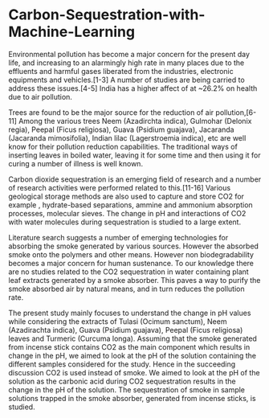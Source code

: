 # Carbon-Sequestration-with-Machine-Learning


Environmental pollution has become a major concern for the present day life, and increasing to an alarmingly high rate in many places due to the effluents and harmful gases liberated from the industries, electronic equipments and vehicles.[1-3] A number of studies are being carried to address these issues.[4-5] India has a higher affect of at ~26.2% on health due to air pollution.

Trees are found to be the major source for the reduction of air pollution,[6-11] Among the various trees Neem (Azadirchta indica), Gulmohar (Delonix regia), Peepal (Ficus religiosa), Guava (Psidium guajava), Jacaranda (Jacaranda mimosifolia), Indian lilac (Lagerstroemia indica), etc are well know for their pollution reduction capabilities. The traditional ways of inserting leaves in boiled water, leaving it for some time and then using it for curing a number of illness is well known.

Carbon dioxide sequestration is an emerging field of research and a number of research activities were performed related to this.[11-16] Various geological storage methods are also used to capture and store CO2 for example , hydrate-based separations, ammine and ammonium absorption processes, molecular sieves. The change in pH and interactions of CO2 with water molecules during sequestration is studied to a large extent. 


Literature search suggests a number of emerging technologies for absorbing the smoke generated by various sources. However the absorbed smoke onto the polymers and other means. However non biodegradability becomes a major concern for human sustenance.
To our knowledge there are no studies related to the CO2 sequestration in water containing plant leaf extracts generated by a smoke absorber. This paves a way to purify the smoke absorbed air by natural means, and in turn reduces the pollution rate. 


The present study mainly focuses to understand the change in pH values while considering the extracts of Tulasi (Ocimum sanctum), Neem (Azadirachta indica), Guava (Psidium guajava), Peepal (Ficus religiosa) leaves and Turmeric (Curcuma longa). Assuming that the smoke generated from incense stick contains CO2 as the main component which results in change in the pH, we aimed to look at the pH of the solution containing the different samples considered for the study. Hence in the succeeding discussion CO2 is used instead of smoke. We aimed to look at the pH of the solution as the carbonic acid during CO2 sequestration results in the change in the pH of the solution. The sequestration of smoke in sample solutions trapped in the smoke absorber, generated from incense sticks, is studied. 
